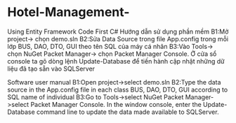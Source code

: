 # Hotel-Management-
Using Entity Framework Code First C#
Hướng dẫn sử dụng phần mềm
  B1:Mở project-> chọn demo.sln
  B2:Sửa Data Source trong file App.config trong mỗi lớp BUS, DAO, DTO, GUI theo 
tên SQL của máy cá nhân
  B3:Vào Tools-> chọn NuGet Packet Manager-> chọn Packet Manager Console.
Ở cửa sổ console ta gõ dòng lệnh Update-Database để tiến hành cập nhật những dữ liệu
đã tạo sẵn vào SQLServer

Software user manual
  B1:Open project->select demo.sln
  B2:Type the data source in the App.config file in each class BUS, DAO, DTO, GUI according to
SQL name of individual
  B3:Go to Tools->select NuGet Packet Manager->select Packet Manager Console.
In the window console, enter the Update-Database command line to update the data
made available to SQLServer.
